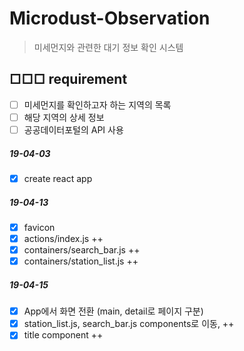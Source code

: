 # Microdust-Observation
> 미세먼지와 관련한 대기 정보 확인 시스템

## □□□ requirement

- [ ] 미세먼지를 확인하고자 하는 지역의 목록
- [ ] 해당 지역의 상세 정보
- [ ] 공공데이터포털의 API 사용

##### 19-04-03

- [x] create react app

##### 19-04-13

- [x] favicon
- [x] actions/index.js ++
- [x] containers/search_bar.js ++
- [x] containers/station_list.js ++

##### 19-04-15

- [x] App에서 화면 전환 (main, detail로 페이지 구분)
- [x] station_list.js, search_bar.js components로 이동, ++
- [x] title component ++
